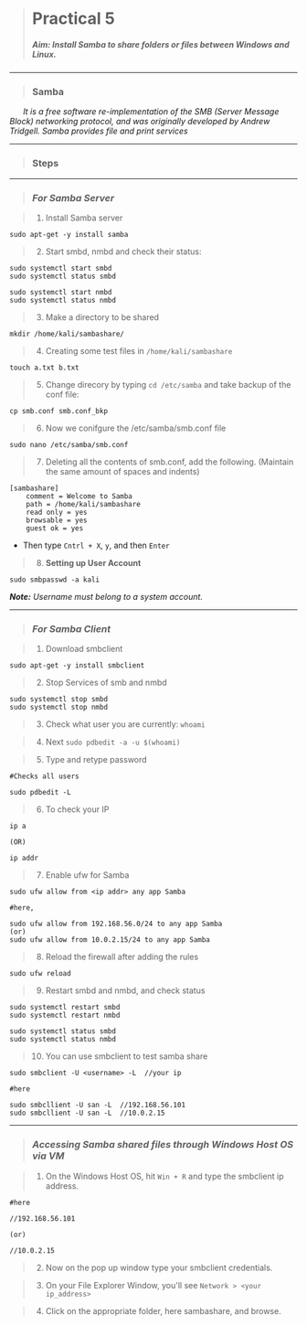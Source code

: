 > # **Practical 5**
> ##### Aim: Install Samba to share folders or files between Windows and Linux.
---

> ### Samba
&nbsp;&nbsp;&nbsp;&nbsp;&nbsp; *It is a free software re-implementation of the SMB (Server Message Block) networking protocol, and was originally developed by Andrew Tridgell. 
Samba provides file and print services*

---

> ### Steps
---
> ### *For Samba Server*

> 1. Install Samba server
```
sudo apt-get -y install samba
```

> 2. Start smbd, nmbd and check their status:
```
sudo systemctl start smbd
sudo systemctl status smbd

sudo systemctl start nmbd
sudo systemctl status nmbd
```

> 3. Make a directory to be shared
```
mkdir /home/kali/sambashare/
```

> 4. Creating some test files in `/home/kali/sambashare`
```
touch a.txt b.txt
```

> 5. Change direcory by typing `cd /etc/samba` and take backup of the conf file: 
```
cp smb.conf smb.conf_bkp
```

> 6. Now we conifgure the /etc/samba/smb.conf file
```
sudo nano /etc/samba/smb.conf
```

> 7. Deleting all the contents of smb.conf, add the following. (Maintain the same amount of spaces and indents)
```
[sambashare]
    comment = Welcome to Samba
    path = /home/kali/sambashare
    read only = yes
    browsable = yes
    guest ok = yes
```
* Then type `Cntrl + X`, `y`, and then `Enter`

> 8. **Setting up User Account**
```
sudo smbpasswd -a kali
```
_**Note:** Username must belong to a system account._

---
> ### *For Samba Client*

> 1. Download smbclient
```
sudo apt-get -y install smbclient
```

> 2. Stop Services of smb and nmbd
```
sudo systemctl stop smbd
sudo systemctl stop nmbd
```

> 3. Check what user you are currently: `whoami`

> 4. Next `sudo pdbedit -a -u $(whoami)`

> 5. Type and retype password
```
#Checks all users

sudo pdbedit -L
```

> 6. To check your IP
```
ip a 		

(OR) 

ip addr
```

> 7. Enable ufw for Samba
```
sudo ufw allow from <ip addr> any app Samba

#here,

sudo ufw allow from 192.168.56.0/24 to any app Samba 
(or)
sudo ufw allow from 10.0.2.15/24 to any app Samba
```

> 8. Reload the firewall after adding the rules
```
sudo ufw reload
```

> 9. Restart smbd and nmbd, and check status
```
sudo systemctl restart smbd
sudo systemctl restart nmbd

sudo systemctl status smbd
sudo systemctl status nmbd
```

> 10. You can use smbclient to test samba share
```
sudo smbclient -U <username> -L  //your ip

#here

sudo smbcllient -U san -L  //192.168.56.101
sudo smbcllient -U san -L  //10.0.2.15
```

---  
> ### *Accessing Samba shared files through Windows Host OS via VM*

> 1. On the Windows Host OS, hit `Win + R` and type the smbclient ip address.
```
#here

//192.168.56.101 

(or)

//10.0.2.15
```

> 2. Now on the pop up window type your smbclient credentials.

> 3. On your File Explorer Window, you'll see `Network > <your ip_address>`

> 4. Click on the appropriate folder, here sambashare, and browse.

